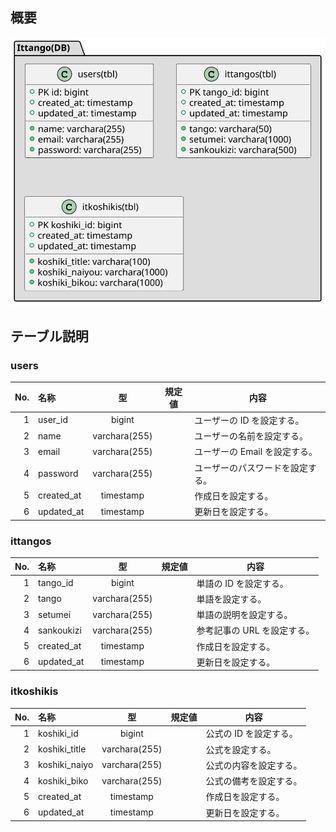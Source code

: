## 概要

![IT単語帳モデル図](./tangosysmodel.svg)

## テーブル説明

### users

| No. | 名称       |      型       | 規定値 | 内容                             |
| --: | :--------- | :-----------: | :----: | -------------------------------- |
|   1 | user_id         |    bigint     |        | ユーザーの ID を設定する。       |
|   2 | name       | varchara(255) |        | ユーザーの名前を設定する。       |
|   3 | email      | varchara(255) |        | ユーザーの Email を設定する。    |
|   4 | password   | varchara(255) |        | ユーザーのパスワードを設定する。 |
|   5 | created_at |   timestamp   |        | 作成日を設定する。               |
|   6 | updated_at |   timestamp   |        | 更新日を設定する。               |

### ittangos

| No. | 名称       |      型       | 規定値 | 内容                        |
| --: | :--------- | :-----------: | :----: | --------------------------- |
|   1 | tango_id         |    bigint     |        | 単語の ID を設定する。      |
|   2 | tango      | varchara(255) |        | 単語を設定する。            |
|   3 | setumei    | varchara(255) |        | 単語の説明を設定する。      |
|   4 | sankoukizi | varchara(255) |        | 参考記事の URL を設定する。 |
|   5 | created_at |   timestamp   |        | 作成日を設定する。          |
|   6 | updated_at |   timestamp   |        | 更新日を設定する。          |

### itkoshikis

| No. | 名称       |      型       | 規定値 | 内容                        |
| --: | :--------- | :-----------: | :----: | --------------------------- |
|   1 | koshiki_id         |    bigint     |        | 公式の ID を設定する。      |
|   2 | koshiki_title      | varchara(255) |        | 公式を設定する。            |
|   3 | koshiki_naiyo| varchara(255) |        | 公式の内容を設定する。      |
|   4 | koshiki_biko | varchara(255) |        | 公式の備考を設定する。 |
|   5 | created_at |   timestamp   |        | 作成日を設定する。          |
|   6 | updated_at |   timestamp   |        | 更新日を設定する。          |
